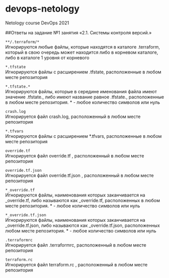 # devops-netology
Netology course DevOps 2021 

##Ответы на задание №1 занятия «2.1. Системы контроля версий.»

`**/.terraform/*`  
Игнорируются любые файлы, которые находятся в каталоге .terraform, который в свою очередь может находится либо в корневом каталоге, либо в каталоге 1 уровня от корневого

`*.tfstate`  
Игнорируются файлы с расширением .tfstate, расположенные в любом месте репозитория 

`*.tfstate.*`  
Игнорируются файлы, которые в середине именования файла имеют значение .tfstate., либо имеют название равное .tfstate.,   расположенные в любом месте репозитория. * - любое количество символов или нуль

`crash.log `   
Игнорируется файл crash.log, расположенный в любом месте репозитория

`*.tfvars`  
Игнорируются файлы с расширением *.tfvars,   расположенные в любом месте репозитория 

`override.tf`    
Игнорируется файл override.tf , расположенный в любом месте репозитория

`override.tf.json `  
Игнорируется файл override.tf.json , расположенный в любом месте репозитория


`*_override.tf`  
Игнорируются файлы, наименования которых заканчивается на _override.tf, либо называются как _override.tf,  расположенных в любом месте репозитория. * - любое количество символов или нуль

`*_override.tf.json`  
Игнорируются файлы, наименования которых заканчивается на _override.tf.json, либо называются как _override.tf.json, расположенных любом месте репозитория. * - любое количество символов или нуль

`.terraformrc `  
Игнорируется файл .terraformrc, расположенный в любом месте репозитория

`terraform.rc `  
Игнорируется файл terraform.rc , расположенный в любом месте репозитория
